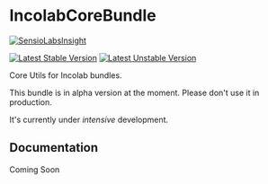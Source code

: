 IncolabCoreBundle
==================

[![SensioLabsInsight](https://insight.sensiolabs.com/projects/b6a73126-0b9e-41c4-82de-63e428456836/small.png)](https://insight.sensiolabs.com/projects/b6a73126-0b9e-41c4-82de-63e428456836)

[![Latest Stable Version](https://poser.pugx.org/incolab/core-bundle/v/stable)](https://packagist.org/packages/incolab/core-bundle) [![Latest Unstable Version](https://poser.pugx.org/incolab/core-bundle/v/unstable)](https://packagist.org/packages/incolab/core-bundle)

Core Utils for Incolab bundles.

This bundle is in alpha version at the moment. Please don't use it in production.

It's currently under *intensive* development.

## Documentation

Coming Soon

